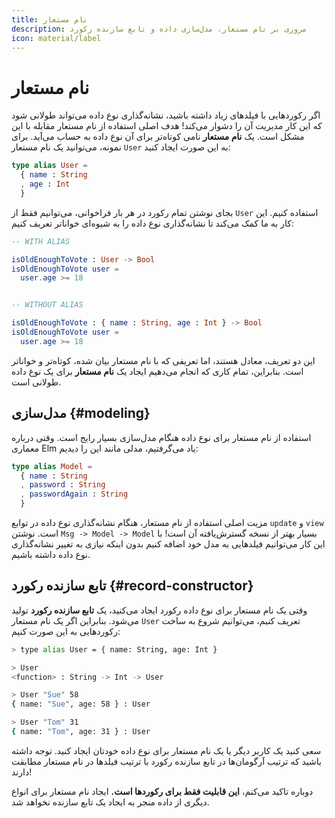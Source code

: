```yaml
---
title: نام مستعار
description: مروری بر نام مستعار، مدل‌سازی داده و تابع سازنده رکورد
icon: material/label
---
```


# نام مستعار

اگر رکوردهایی با فیلدهای زیاد داشته باشید، نشانه‌گذاری نوع داده می‌تواند طولانی شود که این کار مدیریت آن را دشوار می‌کند! هدف اصلی استفاده از نام مستعار مقابله با این مشکل است. یک **نام مستعار** نامی کوتاه‌تر برای آن نوع داده به حساب می‌آید. برای نمونه، می‌توانید یک نام مستعار `User` به این صورت ایجاد کنید:

```elm
type alias User =
  { name : String
  , age : Int
  }
```

بجای نوشتن تمام رکورد در هر بار فراخوانی، می‌توانیم فقط از `User` استفاده کنیم. این کار به ما کمک می‌کند تا نشانه‌گذاری نوع داده را به شیوه‌ای خواناتر تعریف کنیم:

```elm
-- WITH ALIAS

isOldEnoughToVote : User -> Bool
isOldEnoughToVote user =
  user.age >= 18


-- WITHOUT ALIAS

isOldEnoughToVote : { name : String, age : Int } -> Bool
isOldEnoughToVote user =
  user.age >= 18
```

این دو تعریف، معادل هستند، اما تعریفی که با نام مستعار بیان شده، کوتاه‌تر و خواناتر است. بنابراین، تمام کاری که انجام می‌دهیم ایجاد یک **نام مستعار** برای یک نوع داده طولانی است.

## مدل‌سازی {#modeling}

استفاده از نام مستعار برای نوع داده هنگام مدل‌سازی بسیار رایج است. وقتی درباره معماری Elm یاد می‌گرفتیم، مدلی مانند این را دیدیم:

```elm
type alias Model =
  { name : String
  , password : String
  , passwordAgain : String
  }
```

مزیت اصلی استفاده از نام مستعار، هنگام نشانه‌گذاری نوع داده در توابع `update` و `view` است. نوشتن `Msg -> Model -> Model` بسیار بهتر از نسخه گسترش‌یافته آن است! با این کار می‌توانیم فیلدهایی به مدل خود اضافه کنیم بدون اینکه نیازی به تغییر نشانه‌گذاری نوع داده داشته باشیم.

## تابع سازنده رکورد {#record-constructor}

وقتی یک نام مستعار برای نوع داده رکورد ایجاد می‌کنید، یک **تابع سازنده رکورد** تولید می‌شود. بنابراین اگر یک نام مستعار `User` تعریف کنیم، می‌توانیم شروع به ساخت رکوردهایی به این صورت کنیم:

```bash
> type alias User = { name: String, age: Int }

> User
<function> : String -> Int -> User

> User "Sue" 58
{ name: "Sue", age: 58 } : User

> User "Tom" 31
{ name: "Tom", age: 31 } : User
```

سعی کنید یک کاربر دیگر یا یک نام مستعار برای نوع داده خودتان ایجاد کنید. توجه داشته باشید که ترتیب آرگومان‌ها در تابع سازنده رکورد با ترتیب فیلدها در نام مستعار مطابقت دارند!

دوباره تاکید می‌کنم، **این قابلیت فقط برای رکوردها است.** ایجاد نام مستعار برای انواع دیگری از داده منجر به ایجاد یک تابع سازنده نخواهد شد.